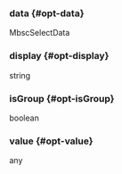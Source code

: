 ### data {#opt-data}

MbscSelectData


### display {#opt-display}

string


### isGroup {#opt-isGroup}

boolean


### value {#opt-value}

any

